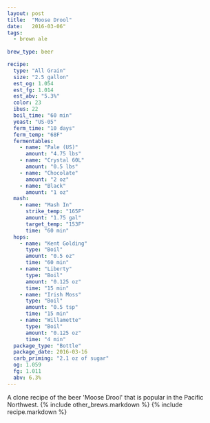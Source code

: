 ```yaml
---
layout: post
title:  "Moose Drool"
date:   2016-03-06"
tags:
  - brown ale
  
brew_type: beer

recipe:
  type: "All Grain"
  size: "2.5 gallon"
  est_og: 1.054
  est_fg: 1.014
  est_abv: "5.3%"
  color: 23
  ibus: 22
  boil_time: "60 min"
  yeast: "US-05"
  ferm_time: "10 days"
  ferm_temp: "68F"
  fermentables:
    - name: "Pale (US)"
      amount: "4.75 lbs"
    - name: "Crystal 60L"
      amount: "0.5 lbs"
    - name: "Chocolate"
      amount: "2 oz"
    - name: "Black"
      amount: "1 oz"
  mash:
    - name: "Mash In"
      strike_temp: "165F"
      amount: "1.75 gal"
      target_temp: "153F"
      time: "60 min"
  hops:
    - name: "Kent Golding"
      type: "Boil"
      amount: "0.5 oz"
      time: "60 min"
    - name: "Liberty"
      type: "Boil"
      amount: "0.125 oz"
      time: "15 min"
    - name: "Irish Moss"
      type: "Boil"
      amount: "0.5 tsp"
      time: "15 min"
    - name: "Willamette"
      type: "Boil"
      amount: "0.125 oz"
      time: "4 min"
  package_type: "Bottle"
  package_date: 2016-03-16
  carb_priming: "2.1 oz of sugar"
  og: 1.059
  fg: 1.011
  abv: 6.3%
---
```

A clone recipe of the beer 'Moose Drool' that is popular in the Pacific Northwest.
{% include other_brews.markdown %}
{% include recipe.markdown %}
